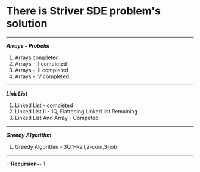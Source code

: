 # There is Striver SDE problem's solution
---
**_Arrays - Probelm_**
1. Arrays completed
2. Arrays - II completed 
3. Arrays - III completed
4. Arrays - IV completed
---
**_Link List_**
1. Linked List - completed
2. Linked List II - 1Q, Flattening Linked list Remaining
3. Linked List And Array - Competed
---
**_Greedy Algorithm_**
1. Greedy Algorithm - 3Q,1-Rail,2-coin,3-job
---
**--Recursion--**
1.
